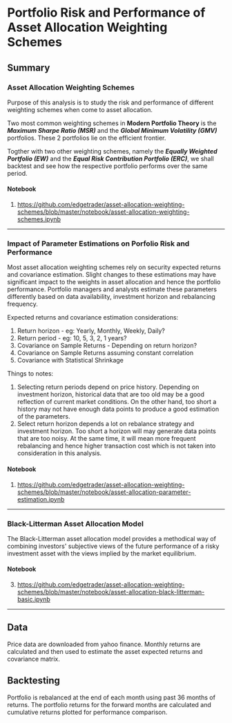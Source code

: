 # Portfolio Risk and Performance of Asset Allocation Weighting Schemes

## Summary

### Asset Allocation Weighting Schemes
Purpose of this analysis is to study the risk and performance of different weighting schemes when come to asset allocation.  

Two most common weighting schemes in **Modern Portfolio Theory** is the ***Maximum Sharpe Ratio (MSR)*** and the ***Global Minimum Volatility (GMV)*** portfolios.  These 2 portfolios lie on the efficient frontier.  

Togther with two other weighting schemes, namely the ***Equally Weighted Portfolio (EW)*** and the ***Equal Risk Contribution Portfolio (ERC)***, we shall backtest and see how the respective portfolio performs over the same period.

#### Notebook
1. https://github.com/edgetrader/asset-allocation-weighting-schemes/blob/master/notebook/asset-allocation-weighting-schemes.ipynb

---
### Impact of Parameter Estimations on Porfolio Risk and Performance
Most asset allocation weighting schemes rely on security expected returns and covariance estimation.  Slight changes to these estimations may have significant impact to the weights in asset allocation and hence the portfolio performance.  Portfolio managers and analysts estimate these parameters differently based on data availability,  investment horizon and rebalancing frequency.

Expected returns and covariance estimation considerations:
1. Return horizon - eg: Yearly, Monthly, Weekly, Daily?
2. Return period - eg: 10, 5, 3, 2, 1 years?
3. Covariance on Sample Returns - Depending on return horizon?
4. Covariance on Sample Returns assuming constant correlation
5. Covariance with Statistical Shrinkage

Things to notes:
1. Selecting return periods depend on price history.  Depending on investment horizon, historical data that are too old may be a good reflection of current market conditions.  On the other hand, too short a history may not have enough data points to produce a good estimation of the parameters.
2. Select return horizon depends a lot on rebalance strategy and investment horizon.  Too short a horizon will may generate data points that are too noisy.  At the same time, it will mean more frequent rebalancing and hence higher transaction cost which is not taken into consideration in this analysis.

#### Notebook
1. https://github.com/edgetrader/asset-allocation-weighting-schemes/blob/master/notebook/asset-allocation-parameter-estimation.ipynb

---
### Black-Litterman Asset Allocation Model
The Black-Litterman asset allocation model provides a methodical way of combining investors' subjective views of the future performance of a risky investment asset with the views implied by the market equilibrium.

#### Notebook
3. https://github.com/edgetrader/asset-allocation-weighting-schemes/blob/master/notebook/asset-allocation-black-litterman-basic.ipynb

---
## Data
Price data are downloaded from yahoo finance.  Monthly returns are calculated and then used to estimate the asset expected returns and covariance matrix.

## Backtesting 
Portfolio is rebalanced at the end of each month using past 36 months of returns.  The portfolio returns for the forward months are calculated and cumulative returns plotted for performance comparison.


